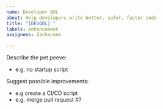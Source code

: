 ```yaml
---
name: Developer QOL
about: Help developers write better, safer, faster code
title: "[DEVQOL] "
labels: enhancement
assignees: Zachareee

---
```


Describe the pet peeve:
- e.g. no startup script

Suggest possible improvements:
- e.g create a CI/CD script
- e.g. merge pull request #?
